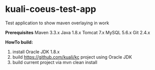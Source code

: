 # kuali-coeus-test-app
Test application to show maven overlaying in work

**Prerequisites**
Maven 3.3.x Java 1.8.x Tomcat 7.x MySQL 5.6.x Git 2.4.x

**HowTo build:**
 1. install Oracle JDK 1.8.x
 2. build https://github.com/kuali/kc project using Oracle JDK
 3. build current project via mvn clean install

